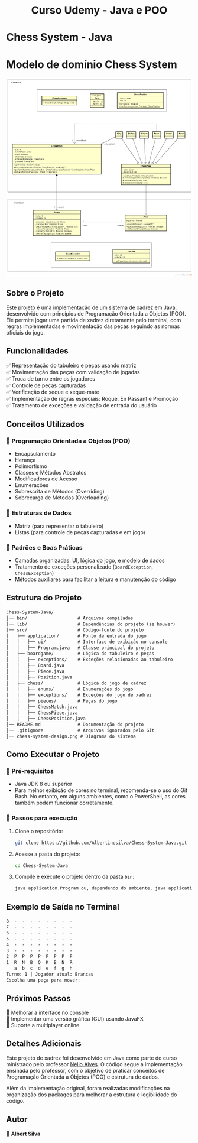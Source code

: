 <h1 align="center">Curso Udemy - Java e POO</h1>

# Chess System - Java

# Modelo de domínio Chess System

![Modelo de domínio Chess System](chess-system-design.png)

## Sobre o Projeto

Este projeto é uma implementação de um sistema de xadrez em Java, desenvolvido com princípios de Programação Orientada a Objetos (POO). Ele permite jogar uma partida de xadrez diretamente pelo terminal, com regras implementadas e movimentação das peças seguindo as normas oficiais do jogo.

## Funcionalidades

✅ Representação do tabuleiro e peças usando matriz <br>
✅ Movimentação das peças com validação de jogadas <br>
✅ Troca de turno entre os jogadores <br>
✅ Controle de peças capturadas <br>
✅ Verificação de xeque e xeque-mate <br>
✅ Implementação de regras especiais: Roque, En Passant e Promoção <br>
✅ Tratamento de exceções e validação de entrada do usuário <br>

## Conceitos Utilizados

### 🔹 Programação Orientada a Objetos (POO)

- Encapsulamento
- Herança
- Polimorfismo
- Classes e Métodos Abstratos
- Modificadores de Acesso
- Enumerações
- Sobrescrita de Métodos (Overriding)
- Sobrecarga de Métodos (Overloading)

### 🔹 Estruturas de Dados

- Matriz (para representar o tabuleiro)
- Listas (para controle de peças capturadas e em jogo)

### 🔹 Padrões e Boas Práticas

- Camadas organizadas: UI, lógica do jogo, e modelo de dados
- Tratamento de exceções personalizado (`BoardException`, `ChessException`)
- Métodos auxiliares para facilitar a leitura e manutenção do código

## Estrutura do Projeto

```
Chess-System-Java/
│── bin/                   # Arquivos compilados
│── lib/                   # Dependências do projeto (se houver)
│── src/                   # Código-fonte do projeto
│   ├── application/       # Ponto de entrada do jogo
│   │   ├── ui/            # Interface de exibição no console
│   │   ├── Program.java   # Classe principal do projeto
│   ├── boardgame/         # Lógica do tabuleiro e peças
│   │   ├── exceptions/    # Exceções relacionadas ao tabuleiro
│   │   ├── Board.java     
│   │   ├── Piece.java     
│   │   ├── Position.java  
│   ├── chess/             # Lógica do jogo de xadrez
│   │   ├── enums/         # Enumerações do jogo
│   │   ├── exceptions/    # Exceções do jogo de xadrez
│   │   ├── pieces/        # Peças do jogo
│   │   ├── ChessMatch.java
│   │   ├── ChessPiece.java
│   │   ├── ChessPosition.java
│── README.md              # Documentação do projeto
│── .gitignore             # Arquivos ignorados pelo Git
│── chess-system-design.png # Diagrama do sistema

```

## Como Executar o Projeto

### 🔹 Pré-requisitos

- Java JDK 8 ou superior
- Para melhor exibição de cores no terminal, recomenda-se o uso do Git Bash. No entanto, em alguns ambientes, como o PowerShell, as cores também podem funcionar corretamente.

### 🔹 Passos para execução

1. Clone o repositório:
   ```sh
   git clone https://github.com/Albertinesilva/Chess-System-Java.git
   ```
2. Acesse a pasta do projeto:
   ```sh
   cd Chess-System-Java
   ```
3. Compile e execute o projeto dentro da pasta `bin`:
   ```sh
   java application.Program ou, dependendo do ambiente, java application/Program
   ```
   
## Exemplo de Saída no Terminal

```
8  -  -  -  -  -  -  -  -
7  -  -  -  -  -  -  -  -
6  -  -  -  -  -  -  -  -
5  -  -  -  -  -  -  -  -
4  -  -  -  -  -  -  -  -
3  -  -  -  -  -  -  -  -
2  P  P  P  P  P  P  P  P
1  R  N  B  Q  K  B  N  R
   a  b  c  d  e  f  g  h
Turno: 1 | Jogador atual: Brancas
Escolha uma peça para mover:
```

## Próximos Passos

🔹 Melhorar a interface no console <br>
🔹 Implementar uma versão gráfica (GUI) usando JavaFX <br>
🔹 Suporte a multiplayer online <br>

## Detalhes Adicionais

Este projeto de xadrez foi desenvolvido em Java como parte do curso ministrado pelo professor [Nélio Alves](https://github.com/acenelio). O código segue a implementação ensinada pelo professor, com o objetivo de praticar conceitos de Programação Orientada a Objetos (POO) e estrutura de dados.

Além da implementação original, foram realizadas modificações na organização dos packages para melhorar a estrutura e legibilidade do código.

## Autor

👤 **Albert Silva**
